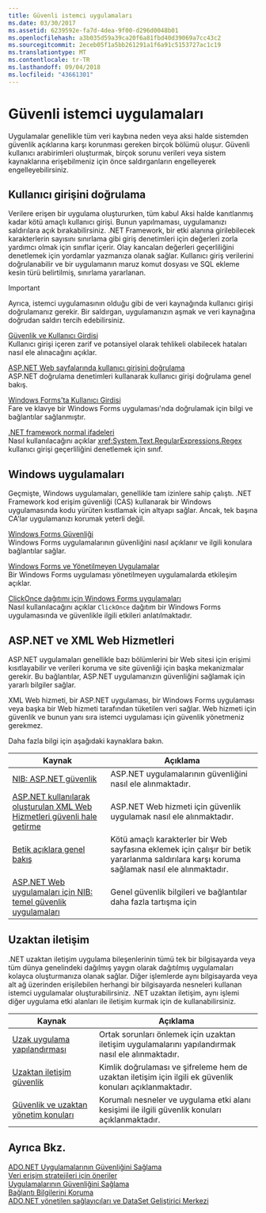 ```yaml
---
title: Güvenli istemci uygulamaları
ms.date: 03/30/2017
ms.assetid: 6239592e-fa7d-4dea-9f00-d296d0048b01
ms.openlocfilehash: a3b035d59a39ca20f6a81fbd40d39069a7cc43c2
ms.sourcegitcommit: 2eceb05f1a5bb261291a1f6a91c5153727ac1c19
ms.translationtype: MT
ms.contentlocale: tr-TR
ms.lasthandoff: 09/04/2018
ms.locfileid: "43661301"
---
```

# <a name="secure-client-applications"></a>Güvenli istemci uygulamaları
Uygulamalar genellikle tüm veri kaybına neden veya aksi halde sistemden güvenlik açıklarına karşı korunması gereken birçok bölümü oluşur. Güvenli kullanıcı arabirimleri oluşturmak, birçok sorunu verileri veya sistem kaynaklarına erişebilmeniz için önce saldırganların engelleyerek engelleyebilirsiniz.  
  
## <a name="validate-user-input"></a>Kullanıcı girişini doğrulama  
 Verilere erişen bir uygulama oluştururken, tüm kabul Aksi halde kanıtlanmış kadar kötü amaçlı kullanıcı girişi. Bunun yapılmaması, uygulamanızı saldırılara açık bırakabilirsiniz. .NET Framework, bir etki alanına girilebilecek karakterlerin sayısını sınırlama gibi giriş denetimleri için değerleri zorla yardımcı olmak için sınıflar içerir. Olay kancaları değerleri geçerliliğini denetlemek için yordamlar yazmanıza olanak sağlar. Kullanıcı giriş verilerini doğrulanabilir ve bir uygulamanın maruz komut dosyası ve SQL ekleme kesin türü belirtilmiş, sınırlama yararlanan.  
  
> [!IMPORTANT]
>  Ayrıca, istemci uygulamasının olduğu gibi de veri kaynağında kullanıcı girişi doğrulamanız gerekir. Bir saldırgan, uygulamanızın aşmak ve veri kaynağına doğrudan saldırı tercih edebilirsiniz.  
  
 [Güvenlik ve Kullanıcı Girdisi](../../../../docs/standard/security/security-and-user-input.md)  
 Kullanıcı girişi içeren zarif ve potansiyel olarak tehlikeli olabilecek hataları nasıl ele alınacağını açıklar.  
  
 [ASP.NET Web sayfalarında kullanıcı girişini doğrulama](https://msdn.microsoft.com/library/4ad3dacb-89e0-4cee-89ac-40a3f2a85461)  
 ASP.NET doğrulama denetimleri kullanarak kullanıcı girişi doğrulama genel bakış.  
  
 [Windows Forms'ta Kullanıcı Girdisi](../../../../docs/framework/winforms/user-input-in-windows-forms.md)  
 Fare ve klavye bir Windows Forms uygulaması'nda doğrulamak için bilgi ve bağlantılar sağlanmıştır.  
  
 [.NET framework normal ifadeleri](../../../../docs/standard/base-types/regular-expressions.md)  
 Nasıl kullanılacağını açıklar <xref:System.Text.RegularExpressions.Regex> kullanıcı girişi geçerliliğini denetlemek için sınıf.  
  
## <a name="windows-applications"></a>Windows uygulamaları  
 Geçmişte, Windows uygulamaları, genellikle tam izinlere sahip çalıştı. .NET Framework kod erişim güvenliği (CAS) kullanarak bir Windows uygulamasında kodu yürüten kısıtlamak için altyapı sağlar. Ancak, tek başına CA'lar uygulamanızı korumak yeterli değil.  
  
 [Windows Forms Güvenliği](../../../../docs/framework/winforms/windows-forms-security.md)  
 Windows Forms uygulamalarının güvenliğini nasıl açıklanır ve ilgili konulara bağlantılar sağlar.  
  
 [Windows Forms ve Yönetilmeyen Uygulamalar](../../../../docs/framework/winforms/advanced/windows-forms-and-unmanaged-applications.md)  
 Bir Windows Forms uygulaması yönetilmeyen uygulamalarda etkileşim açıklar.  
  
 [ClickOnce dağıtımı için Windows Forms uygulamaları](https://msdn.microsoft.com/library/34d8c770-48f2-460c-8d67-4ea5684511df)  
 Nasıl kullanılacağını açıklar `ClickOnce` dağıtım bir Windows Forms uygulamasında ve güvenlikle ilgili etkileri anlatılmaktadır.  
  
## <a name="aspnet-and-xml-web-services"></a>ASP.NET ve XML Web Hizmetleri  
 ASP.NET uygulamaları genellikle bazı bölümlerini bir Web sitesi için erişimi kısıtlayabilir ve verileri koruma ve site güvenliği için başka mekanizmalar gerekir. Bu bağlantılar, ASP.NET uygulamanızın güvenliğini sağlamak için yararlı bilgiler sağlar.  
  
 XML Web hizmeti, bir ASP.NET uygulaması, bir Windows Forms uygulaması veya başka bir Web hizmeti tarafından tüketilen veri sağlar. Web hizmeti için güvenlik ve bunun yanı sıra istemci uygulaması için güvenlik yönetmeniz gerekmez.  
  
 Daha fazla bilgi için aşağıdaki kaynaklara bakın.  
  
|Kaynak|Açıklama|  
|--------------|-----------------|  
|[NIB: ASP.NET güvenlik](https://msdn.microsoft.com/library/04b37532-18d9-40b4-8e5f-ee09a70b311d)|ASP.NET uygulamalarının güvenliğini nasıl ele alınmaktadır.|  
|[ASP.NET kullanılarak oluşturulan XML Web Hizmetleri güvenli hale getirme](https://msdn.microsoft.com/library/354b2ab1-2782-4542-b32a-dc560178b90c)|ASP.NET Web hizmeti için güvenlik uygulamak nasıl ele alınmaktadır.|  
|[Betik açıklara genel bakış](https://msdn.microsoft.com/library/772c7312-211a-4eb3-8d6e-eec0aa1dcc07)|Kötü amaçlı karakterler bir Web sayfasına eklemek için çalışır bir betik yararlanma saldırılara karşı koruma sağlamak nasıl ele alınmaktadır.|  
|[ASP.NET Web uygulamaları için NIB: temel güvenlik uygulamaları](https://msdn.microsoft.com/library/94a52ab8-731d-417e-b997-721baf43df38)|Genel güvenlik bilgileri ve bağlantılar daha fazla tartışma için|  
  
## <a name="remoting"></a>Uzaktan iletişim  
 .NET uzaktan iletişim uygulama bileşenlerinin tümü tek bir bilgisayarda veya tüm dünya genelindeki dağılmış yaygın olarak dağıtılmış uygulamaları kolayca oluşturmanıza olanak sağlar. Diğer işlemlerde aynı bilgisayarda veya alt ağ üzerinden erişilebilen herhangi bir bilgisayarda nesneleri kullanan istemci uygulamalar oluşturabilirsiniz. .NET uzaktan iletişim, aynı işlemi diğer uygulama etki alanları ile iletişim kurmak için de kullanabilirsiniz.  
  
|Kaynak|Açıklama|  
|--------------|-----------------|  
|[Uzak uygulama yapılandırması](https://msdn.microsoft.com/library/92c0c097-d984-4315-835b-7490ecdf1097)|Ortak sorunları önlemek için uzaktan iletişim uygulamalarını yapılandırmak nasıl ele alınmaktadır.|  
|[Uzaktan iletişim güvenlik](https://msdn.microsoft.com/library/9574262c-d4b1-41c5-8600-24ff147c0add)|Kimlik doğrulaması ve şifreleme hem de uzaktan iletişim için ilgili ek güvenlik konuları açıklanmaktadır.|  
|[Güvenlik ve uzaktan yönetim konuları](../../../../docs/framework/misc/security-and-remoting-considerations.md)|Korumalı nesneler ve uygulama etki alanı kesişimi ile ilgili güvenlik konuları açıklanmaktadır.|  
  
## <a name="see-also"></a>Ayrıca Bkz.  
 [ADO.NET Uygulamalarının Güvenliğini Sağlama](../../../../docs/framework/data/adonet/securing-ado-net-applications.md)  
 [Veri erişim stratejileri için öneriler](https://msdn.microsoft.com/library/72411f32-d12a-4de8-b961-e54fca7faaf5)  
 [Uygulamalarının Güvenliğini Sağlama](/visualstudio/ide/securing-applications)  
 [Bağlantı Bilgilerini Koruma](../../../../docs/framework/data/adonet/protecting-connection-information.md)  
 [ADO.NET yönetilen sağlayıcıları ve DataSet Geliştirici Merkezi](https://go.microsoft.com/fwlink/?LinkId=217917)
